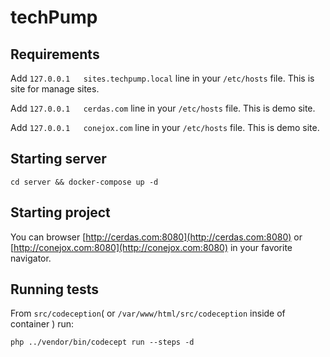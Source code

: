 # techPump

## Requirements

Add `127.0.0.1   sites.techpump.local` line in your `/etc/hosts` file. This is site for manage sites.

Add `127.0.0.1   cerdas.com` line in your `/etc/hosts` file. This is demo site.

Add `127.0.0.1   conejox.com` line in your `/etc/hosts` file. This is demo site.

## Starting server

```shell
cd server && docker-compose up -d
```

## Starting project

You can browser [http://cerdas.com:8080](http://cerdas.com:8080) or [http://conejox.com:8080](http://conejox.com:8080)
in your favorite navigator.

## Running tests

From `src/codeception`( or `/var/www/html/src/codeception` inside of container ) run:

```shell
php ../vendor/bin/codecept run --steps -d
```